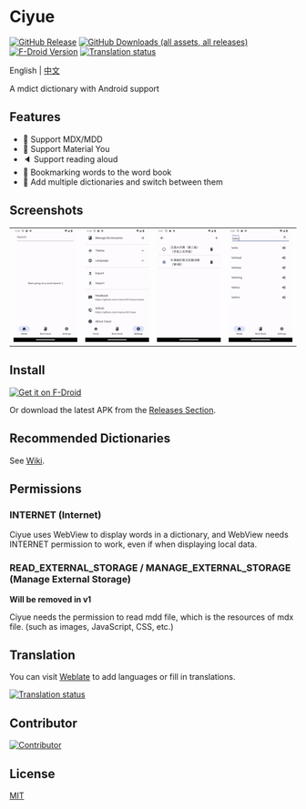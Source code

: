 # Ciyue

[![GitHub Release](https://img.shields.io/github/v/release/mumu-lhl/Ciyue)](https://github.com/mumu-lhl/Ciyue/releases/latest)
[![GitHub Downloads (all assets, all releases)](https://img.shields.io/github/downloads/mumu-lhl/Ciyue/total)](https://github.com/mumu-lhl/Ciyue/releases/latest)
[![F-Droid Version](https://img.shields.io/f-droid/v/org.eu.mumulhl.ciyue)](https://f-droid.org/packages/org.eu.mumulhl.ciyue/)
[![Translation status](https://hosted.weblate.org/widget/ciyue/svg-badge.svg)](https://hosted.weblate.org/engage/ciyue/)

English | [中文](./README_CN.md)

A mdict dictionary with Android support

## Features

* 📄 Support MDX/MDD
* 🎨 Support Material You
* 🔈 Support reading aloud
* 🔖 Bookmarking words to the word book
* 📙 Add multiple dictionaries and switch between them

## Screenshots

|||||
|--|--|--|--|
| <img alt="Home" src="./metadata/en-US/images/phoneScreenshots/1.png"> | <img alt="Settings" src="./metadata/en-US/images/phoneScreenshots/2.png"> | <img alt="Manage dictionaries" src="./metadata/en-US/images/phoneScreenshots/3.png"> | <img alt="Search Words" src="./metadata/en-US/images/phoneScreenshots/4.png"> |

## Install

[<img src="https://fdroid.gitlab.io/artwork/badge/get-it-on.png"
     alt="Get it on F-Droid"
     height="80">](https://f-droid.org/packages/org.eu.mumulhl.ciyue/)

Or download the latest APK from the [Releases Section](https://github.com/mumu-lhl/Ciyue/releases/latest).

## Recommended Dictionaries

See [Wiki](https://github.com/mumu-lhl/Ciyue/wiki#recommended-dictionaries).

## Permissions

### INTERNET (Internet)

Ciyue uses WebView to display words in a dictionary, and WebView needs INTERNET permission to work, even if when displaying local data.

### READ_EXTERNAL_STORAGE / MANAGE_EXTERNAL_STORAGE (Manage External Storage)

**Will be removed in v1**

Ciyue needs the permission to read mdd file, which is the resources of mdx file. (such as images, JavaScript, CSS, etc.)

## Translation

You can visit [Weblate](https://hosted.weblate.org/engage/ciyue/) to add languages or fill in translations.

[![Translation status](https://hosted.weblate.org/widget/ciyue/multi-auto.svg)](https://hosted.weblate.org/engage/ciyue/)

## Contributor

[![Contributor](https://contrib.rocks/image?repo=mumu-lhl/Ciyue)](https://github.com/mumu-lhl/Ciyue/graphs/contributors)

## License

[MIT](./LICENSE)
